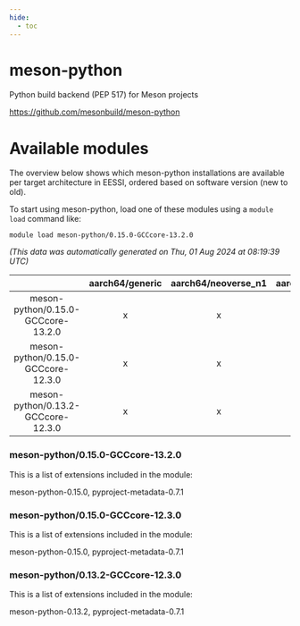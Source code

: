 ```yaml
---
hide:
  - toc
---
```


meson-python
============


Python build backend (PEP 517) for Meson projects

https://github.com/mesonbuild/meson-python
# Available modules


The overview below shows which meson-python installations are available per target architecture in EESSI, ordered based on software version (new to old).

To start using meson-python, load one of these modules using a `module load` command like:

```shell
module load meson-python/0.15.0-GCCcore-13.2.0
```

*(This data was automatically generated on Thu, 01 Aug 2024 at 08:19:39 UTC)*  

| |aarch64/generic|aarch64/neoverse_n1|aarch64/neoverse_v1|x86_64/generic|x86_64/amd/zen2|x86_64/amd/zen3|x86_64/intel/haswell|x86_64/intel/skylake_avx512|
| :---: | :---: | :---: | :---: | :---: | :---: | :---: | :---: | :---: |
|meson-python/0.15.0-GCCcore-13.2.0|x|x|x|x|x|x|x|x|
|meson-python/0.15.0-GCCcore-12.3.0|x|x|x|x|x|x|x|x|
|meson-python/0.13.2-GCCcore-12.3.0|x|x|x|x|x|x|x|x|


### meson-python/0.15.0-GCCcore-13.2.0

This is a list of extensions included in the module:

meson-python-0.15.0, pyproject-metadata-0.7.1

### meson-python/0.15.0-GCCcore-12.3.0

This is a list of extensions included in the module:

meson-python-0.15.0, pyproject-metadata-0.7.1

### meson-python/0.13.2-GCCcore-12.3.0

This is a list of extensions included in the module:

meson-python-0.13.2, pyproject-metadata-0.7.1